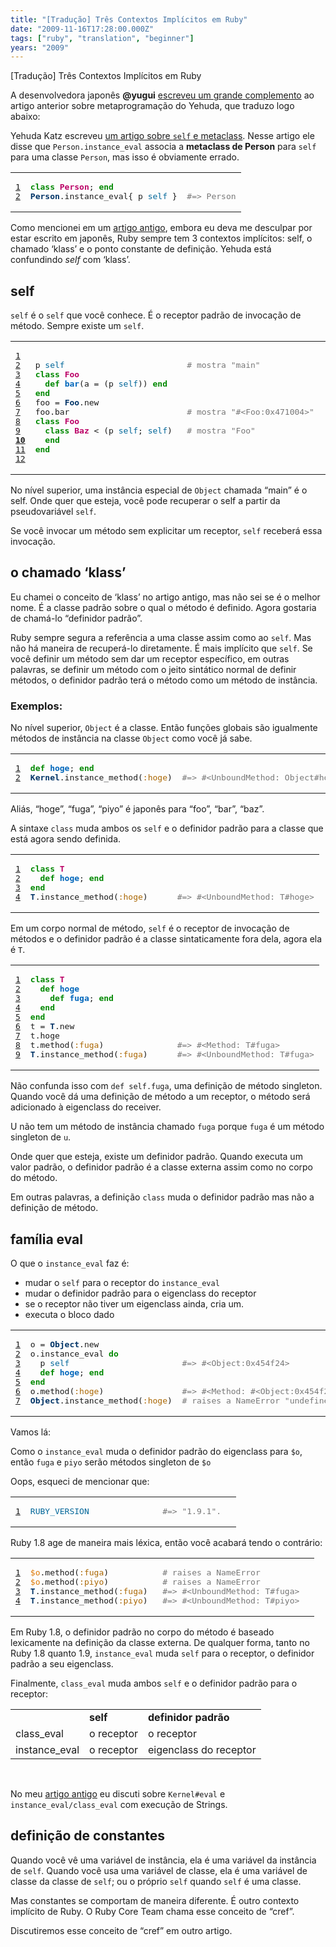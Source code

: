 ```yaml
---
title: "[Tradução] Três Contextos Implícitos em Ruby"
date: "2009-11-16T17:28:00.000Z"
tags: ["ruby", "translation", "beginner"]
years: "2009"
---
```


<p></p>
<p>[Tradução] Três Contextos Implícitos em Ruby</p>
<p>A desenvolvedora japonês <strong>@yugui</strong> <a href="http://yugui.jp/articles/846">escreveu um grande complemento</a> ao artigo anterior sobre metaprogramação do Yehuda, que traduzo logo abaixo:</p>
<p>Yehuda Katz escreveu <a href="http://www.akitaonrails.com/2009/11/16/traducao-metaprogramacao-em-ruby-e-tudo-sobre-self">um artigo sobre <code>self</code> e metaclass</a>. Nesse artigo ele disse que <code>Person.instance_eval</code> associa a <strong>metaclass de Person</strong> para <code>self</code> para uma classe <code>Person</code>, mas isso é obviamente errado.</p>
<p></p>
<p></p>
<table class="CodeRay">
  <tbody>
    <tr>
      <td class="line-numbers" title="double click to toggle" ondblclick="with (this.firstChild.style) { display = (display == '') ? 'none' : '' }"><pre><a href="#n1" name="n1">1</a>
<a href="#n2" name="n2">2</a>
</pre>
      </td>
      <td class="code"><pre><span style="color:#080;font-weight:bold">class</span> <span style="color:#B06;font-weight:bold">Person</span>; <span style="color:#080;font-weight:bold">end</span>  
<span style="color:#036;font-weight:bold">Person</span>.instance_eval{ p <span style="color:#069">self</span> }  <span style="color:#777">#=&gt; Person</span>
</pre>
      </td>
    </tr>
  </tbody>
</table>
<p>Como mencionei em um <a href="https://yugui.jp/articles/558">artigo antigo</a>, embora eu deva me desculpar por estar escrito em japonês, Ruby sempre tem 3 contextos implícitos: self, o chamado ‘klass’ e o ponto constante de definição. Yehuda está confundindo <em>self</em> com ‘klass’.</p>
<h2>self</h2>
<p><code>self</code> é o <code>self</code> que você conhece. É o receptor padrão de invocação de método. Sempre existe um <code>self</code>.</p>
<table class="CodeRay">
  <tbody>
    <tr>
      <td class="line-numbers" title="double click to toggle" ondblclick="with (this.firstChild.style) { display = (display == '') ? 'none' : '' }"><pre><a href="#n1" name="n1">1</a>
<a href="#n2" name="n2">2</a>
<a href="#n3" name="n3">3</a>
<a href="#n4" name="n4">4</a>
<a href="#n5" name="n5">5</a>
<a href="#n6" name="n6">6</a>
<a href="#n7" name="n7">7</a>
<a href="#n8" name="n8">8</a>
<a href="#n9" name="n9">9</a>
<strong><a href="#n10" name="n10">10</a></strong>
<a href="#n11" name="n11">11</a>
<a href="#n12" name="n12">12</a>
</pre>
      </td>
      <td class="code"><pre>p <span style="color:#069">self</span>                         <span style="color:#777"># mostra "main"  </span>
<span style="color:#080;font-weight:bold">class</span> <span style="color:#B06;font-weight:bold">Foo</span>  
  <span style="color:#080;font-weight:bold">def</span> <span style="color:#06B;font-weight:bold">bar</span>(a = (p <span style="color:#069">self</span>)) <span style="color:#080;font-weight:bold">end</span>  
<span style="color:#080;font-weight:bold">end</span>  
foo = <span style="color:#036;font-weight:bold">Foo</span>.new  
foo.bar                        <span style="color:#777"># mostra "#&lt;Foo:0x471004&gt;"  </span>
<span style="color:#080;font-weight:bold">class</span> <span style="color:#B06;font-weight:bold">Foo</span>  
  <span style="color:#080;font-weight:bold">class</span> <span style="color:#B06;font-weight:bold">Baz</span> &lt; (p <span style="color:#069">self</span>; <span style="color:#069">self</span>)   <span style="color:#777"># mostra "Foo"  </span>
  <span style="color:#080;font-weight:bold">end</span>  
<span style="color:#080;font-weight:bold">end</span>
</pre>
      </td>
    </tr>
  </tbody>
</table>
<p>No nível superior, uma instância especial de <code>Object</code> chamada “main” é o self. Onde quer que esteja, você pode recuperar o self a partir da pseudovariável <code>self</code>.</p>
<p>Se você invocar um método sem explicitar um receptor, <code>self</code> receberá essa invocação.</p>
<h2>o chamado ‘klass’</h2>
<p>Eu chamei o conceito de ‘klass’ no artigo antigo, mas não sei se é o melhor nome. É a classe padrão sobre o qual o método é definido. Agora gostaria de chamá-lo “definidor padrão”.</p>
<p>Ruby sempre segura a referência a uma classe assim como ao <code>self</code>. Mas não há maneira de recuperá-lo diretamente. É mais implícito que <code>self</code>. Se você definir um método sem dar um receptor específico, em outras palavras, se definir um método com o jeito sintático normal de definir métodos, o definidor padrão terá o método como um método de instância.</p>
<h3>Exemplos:</h3>
<p>No nível superior, <code>Object</code> é a classe. Então funções globais são igualmente métodos de instância na classe <code>Object</code> como você já sabe.</p>
<table class="CodeRay">
  <tbody>
    <tr>
      <td class="line-numbers" title="double click to toggle" ondblclick="with (this.firstChild.style) { display = (display == '') ? 'none' : '' }"><pre><a href="#n1" name="n1">1</a>
<a href="#n2" name="n2">2</a>
</pre>
      </td>
      <td class="code"><pre><span style="color:#080;font-weight:bold">def</span> <span style="color:#06B;font-weight:bold">hoge</span>; <span style="color:#080;font-weight:bold">end</span>  
<span style="color:#036;font-weight:bold">Kernel</span>.instance_method(<span style="color:#A60">:hoge</span>)  <span style="color:#777">#=&gt; #&lt;UnboundMethod: Object#hoge&gt;</span>
</pre>
      </td>
    </tr>
  </tbody>
</table>
<p>Aliás, “hoge”, “fuga”, “piyo” é japonês para “foo”, “bar”, “baz”.</p>
<p>A sintaxe <code>class</code> muda ambos os <code>self</code> e o definidor padrão para a classe que está agora sendo definida.</p>
<table class="CodeRay">
  <tbody>
    <tr>
      <td class="line-numbers" title="double click to toggle" ondblclick="with (this.firstChild.style) { display = (display == '') ? 'none' : '' }"><pre><a href="#n1" name="n1">1</a>
<a href="#n2" name="n2">2</a>
<a href="#n3" name="n3">3</a>
<a href="#n4" name="n4">4</a>
</pre>
      </td>
      <td class="code"><pre><span style="color:#080;font-weight:bold">class</span> <span style="color:#B06;font-weight:bold">T</span>  
  <span style="color:#080;font-weight:bold">def</span> <span style="color:#06B;font-weight:bold">hoge</span>; <span style="color:#080;font-weight:bold">end</span>  
<span style="color:#080;font-weight:bold">end</span>  
<span style="color:#036;font-weight:bold">T</span>.instance_method(<span style="color:#A60">:hoge</span>)      <span style="color:#777">#=&gt; #&lt;UnboundMethod: T#hoge&gt;</span>
</pre>
      </td>
    </tr>
  </tbody>
</table>
<p>Em um corpo normal de método, <code>self</code> é o receptor de invocação de métodos e o definidor padrão é a classe sintaticamente fora dela, agora ela é <code>T</code>.</p>
<table class="CodeRay">
  <tbody>
    <tr>
      <td class="line-numbers" title="double click to toggle" ondblclick="with (this.firstChild.style) { display = (display == '') ? 'none' : '' }"><pre><a href="#n1" name="n1">1</a>
<a href="#n2" name="n2">2</a>
<a href="#n3" name="n3">3</a>
<a href="#n4" name="n4">4</a>
<a href="#n5" name="n5">5</a>
<a href="#n6" name="n6">6</a>
<a href="#n7" name="n7">7</a>
<a href="#n8" name="n8">8</a>
<a href="#n9" name="n9">9</a>
</pre>
      </td>
      <td class="code"><pre><span style="color:#080;font-weight:bold">class</span> <span style="color:#B06;font-weight:bold">T</span>  
  <span style="color:#080;font-weight:bold">def</span> <span style="color:#06B;font-weight:bold">hoge</span>  
    <span style="color:#080;font-weight:bold">def</span> <span style="color:#06B;font-weight:bold">fuga</span>; <span style="color:#080;font-weight:bold">end</span>  
  <span style="color:#080;font-weight:bold">end</span>  
<span style="color:#080;font-weight:bold">end</span>  
t = <span style="color:#036;font-weight:bold">T</span>.new  
t.hoge  
t.method(<span style="color:#A60">:fuga</span>)               <span style="color:#777">#=&gt; #&lt;Method: T#fuga&gt;  </span>
<span style="color:#036;font-weight:bold">T</span>.instance_method(<span style="color:#A60">:fuga</span>)      <span style="color:#777">#=&gt; #&lt;UnboundMethod: T#fuga&gt;</span>
</pre>
      </td>
    </tr>
  </tbody>
</table>
<p>Não confunda isso com <code>def self.fuga</code>, uma definição de método singleton. Quando você dá uma definição de método a um receptor, o método será adicionado à eigenclass do receiver.</p>
<script src="https://gist.github.com/236302.js"></script>
<p>U não tem um método de instância chamado <code>fuga</code> porque <code>fuga</code> é um método singleton de <code>u</code>.</p>
<p>Onde quer que esteja, existe um definidor padrão. Quando executa um valor padrão, o definidor padrão é a classe externa assim como no corpo do método.</p>
<script src="https://gist.github.com/236303.js"></script>
<p>Em outras palavras, a definição <code>class</code> muda o definidor padrão mas não a definição de método.</p>
<h2>família eval</h2>
<p>O que o <code>instance_eval</code> faz é:</p>
<ul>
  <li>mudar o <code>self</code> para o receptor do <code>instance_eval</code></li>
  <li>mudar o definidor padrão para o eigenclass do receptor</li>
  <li>se o receptor não tiver um eigenclass ainda, cria um.</li>
  <li>executa o bloco dado</li>
</ul>
<table class="CodeRay">
  <tbody>
    <tr>
      <td class="line-numbers" title="double click to toggle" ondblclick="with (this.firstChild.style) { display = (display == '') ? 'none' : '' }"><pre><a href="#n1" name="n1">1</a>
<a href="#n2" name="n2">2</a>
<a href="#n3" name="n3">3</a>
<a href="#n4" name="n4">4</a>
<a href="#n5" name="n5">5</a>
<a href="#n6" name="n6">6</a>
<a href="#n7" name="n7">7</a>
</pre>
      </td>
      <td class="code"><pre>o = <span style="color:#036;font-weight:bold">Object</span>.new  
o.instance_eval <span style="color:#080;font-weight:bold">do</span>  
  p <span style="color:#069">self</span>                       <span style="color:#777">#=&gt; #&lt;Object:0x454f24&gt;  </span>
  <span style="color:#080;font-weight:bold">def</span> <span style="color:#06B;font-weight:bold">hoge</span>; <span style="color:#080;font-weight:bold">end</span>  
<span style="color:#080;font-weight:bold">end</span>  
o.method(<span style="color:#A60">:hoge</span>)                <span style="color:#777">#=&gt; #&lt;Method: #&lt;Object:0x454f24&gt;.hoge&gt;  </span>
<span style="color:#036;font-weight:bold">Object</span>.instance_method(<span style="color:#A60">:hoge</span>)  <span style="color:#777"># raises a NameError "undefined method `hoge' for class `Object'"</span>
</pre>
      </td>
    </tr>
  </tbody>
</table>
<p>Vamos lá:</p>
<script src="https://gist.github.com/236305.js"></script>
<p>Como o <code>instance_eval</code> muda o definidor padrão do eigenclass para <code>$o</code>, então <code>fuga</code> e <code>piyo</code> serão métodos singleton de <code>$o</code></p>
<p>Oops, esqueci de mencionar que:</p>
<table class="CodeRay">
  <tbody>
    <tr>
      <td class="line-numbers" title="double click to toggle" ondblclick="with (this.firstChild.style) { display = (display == '') ? 'none' : '' }"><pre><a href="#n1" name="n1">1</a>
</pre>
      </td>
      <td class="code"><pre><span style="color:#069">RUBY_VERSION</span>               <span style="color:#777">#=&gt; "1.9.1".  </span>
</pre>
      </td>
    </tr>
  </tbody>
</table>
<p>Ruby 1.8 age de maneira mais léxica, então você acabará tendo o contrário:</p>
<table class="CodeRay">
  <tbody>
    <tr>
      <td class="line-numbers" title="double click to toggle" ondblclick="with (this.firstChild.style) { display = (display == '') ? 'none' : '' }"><pre><a href="#n1" name="n1">1</a>
<a href="#n2" name="n2">2</a>
<a href="#n3" name="n3">3</a>
<a href="#n4" name="n4">4</a>
</pre>
      </td>
      <td class="code"><pre><span style="color:#d70">$o</span>.method(<span style="color:#A60">:fuga</span>)           <span style="color:#777"># raises a NameError  </span>
<span style="color:#d70">$o</span>.method(<span style="color:#A60">:piyo</span>)           <span style="color:#777"># raises a NameError  </span>
<span style="color:#036;font-weight:bold">T</span>.instance_method(<span style="color:#A60">:fuga</span>)   <span style="color:#777">#=&gt; #&lt;UnboundMethod: T#fuga&gt;  </span>
<span style="color:#036;font-weight:bold">T</span>.instance_method(<span style="color:#A60">:piyo</span>)   <span style="color:#777">#=&gt; #&lt;UnboundMethod: T#piyo&gt;</span>
</pre>
      </td>
    </tr>
  </tbody>
</table>
<p>Em Ruby 1.8, o definidor padrão no corpo do método é baseado lexicamente na definição da classe externa. De qualquer forma, tanto no Ruby 1.8 quanto 1.9, <code>instance_eval</code> muda <code>self</code> para o receptor, o definidor padrão a seu eigenclass.</p>
<p>Finalmente, <code>class_eval</code> muda ambos <code>self</code> e o definidor padrão para o receptor:</p>
<table>
  <tbody>
    <tr>
      <td> </td>
      <td> <strong>self</strong> </td>
      <td> <strong>definidor padrão</strong> </td>
    </tr>
    <tr>
      <td> class_eval </td>
      <td> o receptor </td>
      <td> o receptor </td>
    </tr>
    <tr>
      <td> instance_eval </td>
      <td> o receptor </td>
      <td> eigenclass do receptor </td>
    </tr>
  </tbody>
</table>
<p><br></p>
<p>No meu <a href="https://yugui.jp/articles/558">artigo antigo</a> eu discuti sobre <code>Kernel#eval</code> e <code>instance_eval/class_eval</code> com execução de Strings.</p>
<h2>definição de constantes</h2>
<p>Quando você vê uma variável de instância, ela é uma variável da instância de <code>self</code>. Quando você usa uma variável de classe, ela é uma variável de classe da classe de <code>self</code>; ou o próprio <code>self</code> quando <code>self</code> é uma classe.</p>
<p>Mas constantes se comportam de maneira diferente. É outro contexto implícito de Ruby. O Ruby Core Team chama esse conceito de “cref”.</p>
<p>Discutiremos esse conceito de “cref” em outro artigo.</p>
<p></p>